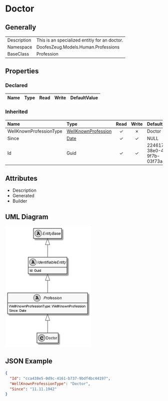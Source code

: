 ﻿# Doctor

## Generally

|||
|:-|:-|
|Description|This is an specialized entitiy for an doctor.|
|Namespace|DoofesZeug.Models.Human.Professions|
|BaseClass|Profession|

## Properties

### Declared

|Name|Type|Read|Write|DefaultValue|
|:---|:---|:--:|:---:|:-----------|

### Inherited

|Name|Type|Read|Write|DefaultValue|
|:---|:---|:--:|:---:|:-----------|
|WellKnownProfessionType|[WellKnownProfession](../../Enumerations/DoofesZeug.Models.Human.Professions/WellKnownProfession.md)|&#x2713;|&#x2717;|Doctor|
|Since|[Date](../../Models/DoofesZeug.Models.DateAndTime/Date.md)|&#x2713;|&#x2713;|NULL|
|Id|Guid|&#x2713;|&#x2713;|22461755-38e0-4df8-9f7b-03f73a15cfc1|

## Attributes

- Description
- Generated
- Builder

## UML Diagram

![Doctor.png](./Doctor.png "Doctor")

## JSON Example

```json
{
  "Id": "cca438e5-0d9c-4161-b737-9bdf4bc44197",
  "WellKnownProfessionType": "Doctor",
  "Since": "11.11.1942"
}
```

